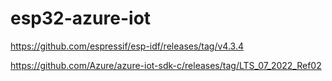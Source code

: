 # esp32-azure-iot

https://github.com/espressif/esp-idf/releases/tag/v4.3.4

https://github.com/Azure/azure-iot-sdk-c/releases/tag/LTS_07_2022_Ref02